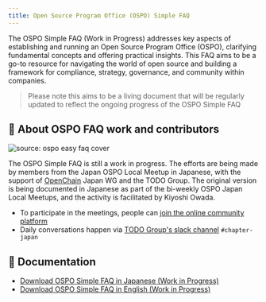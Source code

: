 ```yaml
---
title: Open Source Program Office (OSPO) Simple FAQ
---
```


The OSPO Simple FAQ (Work in Progress) addresses key aspects of establishing and running an Open Source Program Office (OSPO), clarifying fundamental concepts and offering practical insights. 
This FAQ aims to be a go-to resource for navigating the world of open source and building a framework for compliance, strategy, governance, and community within companies.

> Please note this aims to be a living document that will be regularly updated to reflect the ongoing progress of the OSPO Simple FAQ

## 💚 About OSPO FAQ work and contributors

![source: ospo easy faq cover](/img/guides/easy-faq-ospo.png)

The OSPO Simple FAQ is still a work in progress. The efforts are being made by members from the Japan OSPO Local Meetup in Japanese, with the support of [OpenChain](https://www.openchainproject.org/) Japan WG 
and the TODO Group. The original version is being documented in Japanese as part of the bi-weekly OSPO Japan Local Meetups, and the activity is facilitated by Kiyoshi Owada.

* To participate in the meetings, people can [join the online community platform](https://community.linuxfoundation.org/events/details/lfhq-ospo-local-meetup-japan-japanese-speaking-presents-9th-japan-ospo-local-meetup-supported-by-todo-group-and-openchain-japan-wg/)
* Daily conversations happen via [TODO Group's slack channel](https://join.slack.com/t/thetodogroup/shared_invite/zt-169ok18cz-Pi6tpVHTeW9254d1FpkLew) `#chapter-japan` 

## 📝 Documentation

* [Download OSPO Simple FAQ in Japanese (Work in Progress)](https://github.com/todogroup/todogroup.org/files/11635143/OSPO_SimpleQA.pdf)
* [Download OSPO Simple FAQ in English (Work in Progress)](https://github.com/todogroup/todogroup.org/files/11635329/OSPO_SimpleQA_en.pdf)


